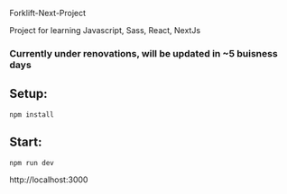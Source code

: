 Forklift-Next-Project

Project for learning Javascript, Sass, React, NextJs

### Currently under renovations, will be updated in ~5 buisness days

## Setup:
```
npm install
```
## Start:
```
npm run dev
```
http://localhost:3000
